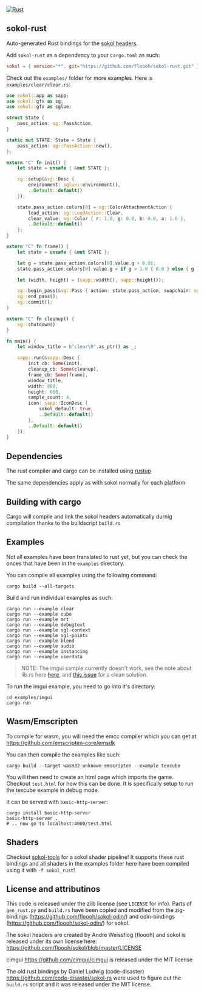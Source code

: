 [![Rust](https://github.com/floooh/sokol-rust/actions/workflows/main.yml/badge.svg)](https://github.com/floooh/sokol-rust/actions/workflows/main.yml)

## sokol-rust
Auto-generated Rust bindings for the [sokol headers](https://github.com/floooh/sokol).

Add `sokol-rust` as a dependency to your `Cargo.toml` as such:
```toml
sokol = { version="*", git="https://github.com/floooh/sokol-rust.git" }
```

Check out the `examples/` folder for more examples. Here is `examples/clear/clear.rs`:
```rust
use sokol::app as sapp;
use sokol::gfx as sg;
use sokol::gfx as sglue;

struct State {
    pass_action: sg::PassAction,
}

static mut STATE: State = State {
    pass_action: sg::PassAction::new(),
};

extern "C" fn init() {
    let state = unsafe { &mut STATE };

    sg::setup(&sg::Desc {
        environment: sglue::environment(),
        ..Default::default()
    });

    state.pass_action.colors[0] = sg::ColorAttachmentAction {
        load_action: sg::LoadAction::Clear,
        clear_value: sg::Color { r: 1.0, g: 0.0, b: 0.0, a: 1.0 },
        ..Default::default()
    };
}

extern "C" fn frame() {
    let state = unsafe { &mut STATE };

    let g = state.pass_action.colors[0].value.g + 0.01;
    state.pass_action.colors[0].value.g = if g > 1.0 { 0.0 } else { g };

    let (width, height) = (sapp::width(), sapp::height());

    sg::begin_pass(&sg::Pass { action: state.pass_action, swapchain: sglue::swapchain() ..Default::default() });
    sg::end_pass();
    sg::commit();
}

extern "C" fn cleanup() {
    sg::shutdown()
}

fn main() {
    let window_title = b"clear\0".as_ptr() as _;

    sapp::run(&sapp::Desc {
        init_cb: Some(init),
        cleanup_cb: Some(cleanup),
        frame_cb: Some(frame),
        window_title,
        width: 800,
        height: 600,
        sample_count: 4,
        icon: sapp::IconDesc {
            sokol_default: true,
            ..Default::default()
        },
        ..Default::default()
    });
}
```

## Dependencies
The rust compiler and cargo can be installed using [rustup](https://rustup.rs/)

The same dependencies apply as with sokol normally for each platform

## Building with cargo
Cargo will compile and link the sokol headers automatically durnig compilation thanks to the buildscript `build.rs`

## Examples
Not all examples have been translated to rust yet, but you can check the onces that have been in the `examples` directory.

You can compile all examples using the following command:
```console
cargo build --all-targets
```

Build and run individual examples as such:
```console
cargo run --example clear
cargo run --example cube
cargo run --example mrt
cargo run --example debugtext
cargo run --example sgl-context
cargo run --example sgl-points
cargo run --example blend
cargo run --example audio
cargo run --example instancing
cargo run --example userdata
```

>NOTE: The imgui sample currently doesn't work, see the note about lib.rs here [here](https://github.com/floooh/sokol-rust/issues/4#issuecomment-1489105274), and [this issue](https://github.com/floooh/sokol-rust/issues/3) for a clean solution.

To run the imgui example, you need to go into it's directory:
```console
cd examples/imgui
cargo run
```

## Wasm/Emscripten
To compile for wasm, you will need the emcc compiler which you can get at https://github.com/emscripten-core/emsdk

You can then compile the examples like such:

```console
cargo build --target wasm32-unknown-emscripten --example texcube
```

You will then need to create an html page which imports the game. Checkout `test.html` for how this can be done. It is specifically setup to
run the texcube example in debug mode.

It can be served with `basic-http-server`:
```console
cargo install basic-http-server
basic-http-server .
# .. now go to localhost:4000/test.html
```

## Shaders
Checkout [sokol-tools](https://github.com/floooh/sokol-tools) for a sokol shader pipeline! It supports these rust bindings and all shaders in the examples folder
here have been compiled using it with `-f sokol_rust`!

## License and attributinos
This code is released under the zlib license (see `LICENSE` for info). Parts of `gen_rust.py` and `build.rs` have been copied and modified from
the zig-bindings (https://github.com/floooh/sokol-odin/) and odin-bindings (https://github.com/floooh/sokol-odin/) for sokol.

The sokol headers are created by Andre Weissflog (floooh) and sokol is released under its own license here: https://github.com/floooh/sokol/blob/master/LICENSE

cimgui https://github.com/cimgui/cimgui is released under the MIT license

The old rust bindings by Daniel Ludwig (code-disaster) https://github.com/code-disaster/sokol-rs were used to figure out the `build.rs` script and it was released under the MIT license.
